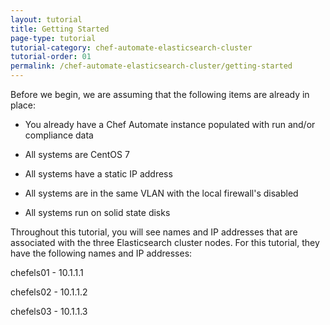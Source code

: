 ```yaml
---
layout: tutorial
title: Getting Started
page-type: tutorial
tutorial-category: chef-automate-elasticsearch-cluster
tutorial-order: 01
permalink: /chef-automate-elasticsearch-cluster/getting-started
---
```


Before we begin, we are assuming that the following items are already in place:

- You already have a Chef Automate instance populated with run and/or compliance data

- All systems are CentOS 7

- All systems have a static IP address

- All systems are in the same VLAN with the local firewall's disabled

- All systems run on solid state disks

Throughout this tutorial, you will see names and IP addresses that are associated with the three Elasticsearch cluster nodes. For this tutorial, they have the following names and IP addresses:

chefels01 - 10.1.1.1

chefels02 - 10.1.1.2

chefels03 - 10.1.1.3